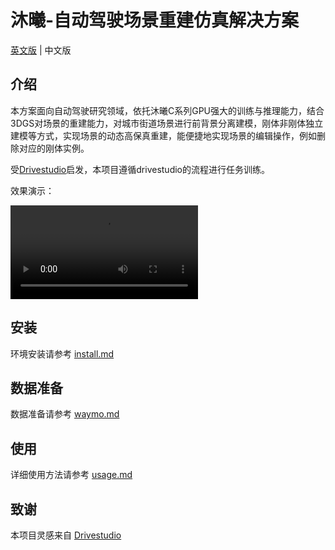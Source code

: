 # 沐曦-自动驾驶场景重建仿真解决方案

[英文版](README.md) | 中文版

## 介绍
本方案面向自动驾驶研究领域，依托沐曦C系列GPU强大的训练与推理能力，结合3DGS对场景的重建能力，对城市街道场景进行前背景分离建模，刚体非刚体独立建模等方式，实现场景的动态高保真重建，能便捷地实现场景的编辑操作，例如删除对应的刚体实例。

受[Drivestudio](https://github.com/ziyc/drivestudio)启发，本项目遵循drivestudio的流程进行任务训练。

效果演示：

![demo](./imgs/demo.mp4)

## 安装

环境安装请参考 [install.md](./docs/install.md)

## 数据准备

数据准备请参考 [waymo.md](./docs/waymo.md)

## 使用

详细使用方法请参考 [usage.md](./docs/usage.md)

## 致谢

本项目灵感来自 [Drivestudio](https://github.com/ziyc/drivestudio)
